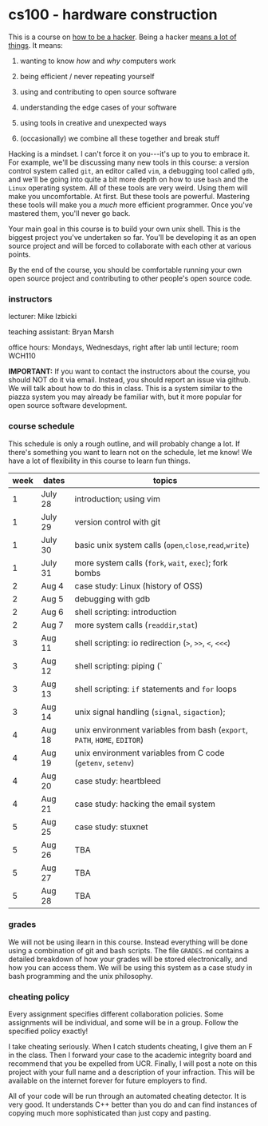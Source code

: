 # cs100 - hardware construction

This is a course on [how to be a hacker](http://www.catb.org/esr/faqs/hacker-howto.html).  Being a hacker [means a lot of things](http://www.catb.org/jargon/html/H/hacker.html).  It means:

1. wanting to know *how* and *why* computers work

2. being efficient / never repeating yourself

3. using and contributing to open source software

4. understanding the edge cases of your software

5. using tools in creative and unexpected ways

6. (occasionally) we combine all these together and break stuff

Hacking is a mindset.  I can't force it on you---it's up to you to embrace it.  For example, we'll be discussing many new tools in this course: a version control system called `git`, an editor called `vim`, a debugging tool called `gdb`, and we'll be going into quite a bit more depth on how to use `bash` and the `Linux` operating system.  All of these tools are very weird.  Using them will make you uncomfortable.  At first.  But these tools are powerful.  Mastering these tools will make you a *much* more efficient programmer.  Once you've mastered them, you'll never go back.

Your main goal in this course is to build your own unix shell.  This is the biggest project you've undertaken so far.  You'll be developing it as an open source project and will be forced to collaborate with each other at various points.

By the end of the course, you should be comfortable running your own open source project and contributing to other people's open source code.

### instructors

lecturer: Mike Izbicki

teaching assistant: Bryan Marsh

office hours: Mondays, Wednesdays, right after lab until lecture; room WCH110

**IMPORTANT:** If you want to contact the instructors about the course, you should NOT do it via email.  Instead, you should report an issue via github.  We will talk about how to do this in class.  This is a system similar to the piazza system you may already be familiar with, but it more popular for open source software development. 

### course schedule

This schedule is only a rough outline, and will probably change a lot.  If there's something you want to learn not on the schedule, let me know!  We have a lot of flexibility in this course to learn fun things.

week | dates | topics
--- | --- | ---
1 | July 28 | introduction; using vim
1 | July 29 | version control with git
1 | July 30 | basic unix system calls (`open`,`close`,`read`,`write`)
1 | July 31 | more system calls (`fork`, `wait`, `exec`); fork bombs
2 | Aug 4 | case study: Linux (history of OSS)
2 | Aug 5 | debugging with gdb
2 | Aug 6 | shell scripting: introduction
2 | Aug 7 | more system calls (`readdir`,`stat`)
3 | Aug 11 | shell scripting: io redirection (`>`, `>>`, `<`, `<<<`)
3 | Aug 12 | shell scripting: piping (`|`)
3 | Aug 13 | shell scripting: `if` statements and `for` loops
3 | Aug 14 | unix signal handling (`signal`, `sigaction`);
4 | Aug 18 | unix environment variables from bash (`export`, `PATH`, `HOME`, `EDITOR`)
4 | Aug 19 | unix environment variables from C code (`getenv`, `setenv`)
4 | Aug 20 | case study: heartbleed
4 | Aug 21 | case study: hacking the email system
5 | Aug 25 | case study: stuxnet
5 | Aug 26 | TBA
5 | Aug 27 | TBA
5 | Aug 28 | TBA

### grades

We will not be using ilearn in this course.  Instead everything will be done using a combination of git and bash scripts.  The file `GRADES.md` contains a detailed breakdown of how your grades will be stored electronically, and how you can access them.  We will be using this system as a case study in bash programming and the unix philosophy.

### cheating policy

Every assignment specifies different collaboration policies.  Some assignments will be individual, and some will be in a group.  Follow the specified policy exactly!

I take cheating seriously.  When I catch students cheating, I give them an F in the class.  Then I forward your case to the academic integrity board and recommend that you be expelled from UCR.  Finally, I will post a note on this project with your full name and a description of your infraction.  This will be available on the internet forever for future employers to find.

All of your code will be run through an automated cheating detector.  It is very good.  It understands C++ better than you do and can find instances of copying much more sophisticated than just copy and pasting. 


